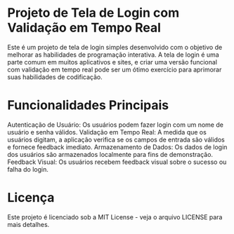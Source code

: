 # Projeto de Tela de Login com Validação em Tempo Real

<p>Este é um projeto de tela de login simples desenvolvido com o objetivo de melhorar as habilidades de programação interativa. A tela de login é uma parte comum em muitos aplicativos e sites, e criar uma versão funcional com validação em tempo real pode ser um ótimo exercício para aprimorar suas habilidades de codificação.</p>

# Funcionalidades Principais

Autenticação de Usuário: Os usuários podem fazer login com um nome de usuário e senha válidos.
Validação em Tempo Real: A medida que os usuários digitam, a aplicação verifica se os campos de entrada são válidos e fornece feedback imediato.
Armazenamento de Dados: Os dados de login dos usuários são armazenados localmente para fins de demonstração.
Feedback Visual: Os usuários recebem feedback visual sobre o sucesso ou falha do login.

# Licença

Este projeto é licenciado sob a MIT License - veja o arquivo LICENSE para mais detalhes.
